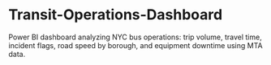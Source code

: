 # Transit-Operations-Dashboard
Power BI dashboard analyzing NYC bus operations: trip volume, travel time, incident flags, road speed by borough, and equipment downtime using MTA data.
